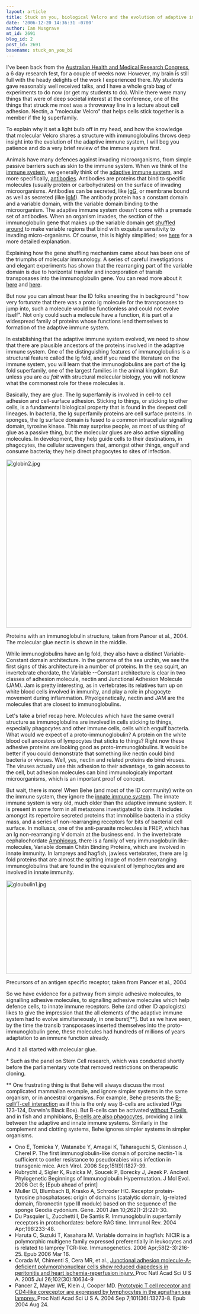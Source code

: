 ```yaml
---
layout: article
title: Stuck on you, biological Velcro and the evolution of adaptive immunity
date: '2006-12-20 14:36:31 -0700'
author: Ian Musgrave
mt_id: 2691
blog_id: 2
post_id: 2691
basename: stuck_on_you_bi
---
```

I've been back from the [Australian Health and Medical Research Congress](http://www.ahmrcongress.org.au/), a 6 day research fest, for a couple of weeks now. However, my brain is still full with the heady delights of the work I experienced there. My students gave reasonably well received talks, and I have a whole grab bag of experiments to do now (or get my students to do). While there were many things that were of deep societal interest at the conference, one of the things that struck me most was a throwaway line in a lecture about cell adhesion. Nectin, a "molecular Velcro" that helps cells stick together is a member if the Ig superfamily.

To explain why it set a light bulb off in my head, and how the knowledge that molecular Velcro shares a structure with immunoglobulins throws deep insight into the evolution of the adaptive immune system, I will beg you patience and do a very brief review of the immune system first. 

Animals have many defences against invading microorganisms, from simple passive barriers such as skin to the immune system. When we think of the [ immune system](http://en.wikipedia.org/wiki/Immune_system), we generally think of the [ adaptive immune system](http://en.wikipedia.org/wiki/Adaptive_immune_system), and more specifically, [ antibodies](http://en.wikipedia.org/wiki/Immunoglobulins). Antibodies are proteins that bind to specific molecules (usually protein or carbohydrates) on the surface of invading microorganisms. Antibodies can be secreted, like [ IgG](http://en.wikipedia.org/wiki/IgG), or membrane bound as well as secreted (like [ IgM](http://en.wikipedia.org/wiki/IgM)). The antibody protein has a constant domain and a variable domain, with the variable domain binding to the microorganism. The adaptive immune system doesn't come with a premade set of antibodies. When an organism invades, the section of the immunoglobulin gene that makes up the variable domain get [ shuffled around](http://en.wikipedia.org/wiki/V%28D%29J_recombination) to make variable regions that bind with exquisite sensitivity to invading micro-organisms. Of course, this is highly simplified; see [here](http://www.talkdesign.org/faqs/Evolving_Immunity.html) for a more detailed explanation. 

Explaining how the gene shuffling mechanism came about has been one of the triumphs of molecular immunology. A series of careful investigations and elegant experiments has shown that the rearranging part of the variable domain is due to horizontal transfer and incorporation of transib transposases into the immunoglobulin gene. You can read more about it [here](http://www.pandasthumb.org/archives/2006/04/immune_system_e.html) and [here](http://www.pandasthumb.org/archives/2005/01/new_discovery_o.html). 

But now you can almost hear the ID folks sneering the in background "how very fortunate that there was a proto Ig molecule for the transposases to jump into, such a molecule would be functionless and could not evolve itself". Not only could such a molecule have a function, it is part of a widespread family of proteins whose functions lend themselves to formation of the adaptive immune system.

In establishing that the adaptive immune system evolved, we need to show that there are plausible ancestors of the proteins involved in the adaptive immune system. One of the distinguishing features of immunoglobulins is a structural feature called the Ig fold, and if you read the literature on the immune system, you will learn that the immunoglobulins are part of the Ig fold superfamily, one of the largest families in the animal kingdom. But unless you are _au fait_ with structural molecular biology, you will not know what the commonest role for these molecules is.

Basically, they are glue. The Ig superfamily is involved in cell-to cell adhesion and cell-surface adhesion. Sticking to things, or sticking to other cells, is a fundamental biological property that is found in the deepest cell lineages. In bacteria, the Ig superfamily proteins are cell surface proteins. In sponges, the Ig surface domain is fused to a common intracellular signalling domain, tyrosine kinase. This may surprise people, as most of us thing of glue as a passive thing, but the molecular glues are also active signalling molecules. In development, they help guide cells to their destinations, in phagocytes, the cellular scavengers that, amongst other things, engulf and consume bacteria; they help direct phagocytes to sites of infection. 

[<img src="http://www.pandasthumb.org/globin2-thumb.jpg" alt="globin2.jpg" width="500" height="453" />](http://www.pandasthumb.org/globin2.jpg)

Proteins with an immunoglobulin structure, taken from Pancer et al., 2004. The molecular glue nectin is shown in the middle.

While immunoglobulins have an Ig fold, they also have a distinct Variable-Constant domain architecture. In the genome of the sea urchin, we see the first signs of this architecture in a number of proteins. In the sea squirt, an invertebrate chordate, the Variable --Constant architecture is clear in two classes of adhesion molecule, nectin and Junctional Adhesion Molecule (JAM). Jam is pretty interesting, as in vertebrates its relatives turn up on white blood cells involved in immunity, and play a role in phagocyte movement during inflammation. Phyolgenetically, nectin and JAM are the molecules that are closest to immunoglobulins.

Let's take a brief recap here. Molecules which have the same overall structure as immunoglobulins are involved in cells sticking to things, especially phagocytes and other immune cells, cells which engulf bacteria. What would we expect of a proto-immunoglobulin? A protein on the white blood cell ancestors of lympocytes that sticks to things? Right now these adhesive proteins are looking good as proto-immunoglobulins. It would be better if you could demonstrate that something like nectin could bind bacteria or viruses. Well, yes, nectin and related proteins **do** bind viruses. The viruses actually use this adhesion to their advantage, to gain access to the cell, but adhesion molecules can bind immunologicaly important microorganisms, which is an important proof of concept.

But wait, there is more! When Behe (and most of the ID community) write on the immune system, they ignore the [ innate immune system](http://en.wikipedia.org/wiki/Innate_immune_system). The innate immune system is very old, much older than the adaptive immune system. It is present in some form in all metazoans investigated to date. It includes amongst its repertoire secreted proteins that immobilise bacteria in a sticky mass, and a series of non-rearranging receptors for bits of bacterial cell surface. In molluscs, one of the anti-parasite molecules is FREP, which has an Ig non-rearranging V domain at the business end. In the invertebrate cephalochordate [ Amphioxus](http://en.wikipedia.org/wiki/Amphioxus), there is a family of very immunoglobulin like-molecules, Variable domain Chitin Binding Proteins, which are involved in innate immunity. In lampreys and hagfish, jawless vertebrates, there are Ig fold proteins that are almost the spitting image of modern rearranging immunoglobulins that are found in the equivalent of lymphocytes and are involved in innate immunity.

[<img src="http://www.pandasthumb.org/gloubulin1-thumb.jpg" alt="gloubulin1.jpg" width="500" height="252" />](http://www.pandasthumb.org/gloubulin1.jpg)

Precursors of an antigen specific receptor, taken from Pancer et al., 2004

So we have evidence for a pathway from simple adhesive molecules, to signalling adhesive molecules, to signalling adhesive molecules which help defence cells, to innate immune receptors.  Behe (and other ID apologists) likes to give the impression that the all elements of the adaptive immune system had to evolve simultaneously, in one burst\[\*\*\]. But as we have seen, by the time the transib transposases inserted themselves into the proto-immunoglobulin gene, these molecules had hundreds of millions of years adaptation to an immune function already. 

And it all started with molecular glue.

\* Such as the panel on Stem Cell research, which was conducted shortly before the parliamentary vote that removed restrictions on therapeutic cloning.

\*\* One frustrating thing is that Behe will always discuss the most complicated mammalian example, and ignore simpler systems in the same organism, or in ancestral organisms. For example, Behe presents the [ B-cell/T-cell interaction](http://en.wikipedia.org/wiki/B_cells) as if this is the only way B-cells are activated (Pgs 123-124, Darwin's Black Box). But B-cells can be activated [ without T-cells](http://en.wikipedia.org/wiki/B_cells#T-cell_independent_activation), and in fish and amphibians, [ B-cells are also phagocytes](http://en.wikipedia.org/wiki/B_cells#The_ancestral_roots_of_B_cells), providing a link between the adaptive and innate immune systems. Similarly in the complement and clotting systems, Behe ignores simpler systems in simpler organisms.


*  Ono E, Tomioka Y, Watanabe Y, Amagai K, Taharaguchi S, Glenisson J, Cherel P. The first immunoglobulin-like domain of porcine nectin-1 is sufficient to confer resistance to pseudorabies virus infection in transgenic mice. Arch Virol. 2006 Sep;151(9):1827-39. 
*  Kubrycht J, Sigler K, Ruzicka M, Soucek P, Borecky J, Jezek P. 	Ancient Phylogenetic Beginnings of Immunoglobulin Hypermutation. J Mol Evol. 2006 Oct 6; \[Epub ahead of print\] 
*  Muller CI, Blumbach B, Krasko A, Schroder HC. 	Receptor protein-tyrosine phosphatases: origin of domains (catalytic domain, Ig-related domain, fibronectin type III module) based on the sequence of the sponge Geodia cydonium.
Gene. 2001 Jan 10;262(1-2):221-30. 
*  Du Pasquier L, Zucchetti I, De Santis R. Immunoglobulin superfamily receptors in protochordates: before RAG time. Immunol Rev. 2004 Apr;198:233-48. 
*  Haruta C, Suzuki T, Kasahara M. 	Variable domains in hagfish: NICIR is a polymorphic multigene family expressed preferentially in leukocytes and is related to lamprey TCR-like. Immunogenetics. 2006 Apr;58(2-3):216-25. Epub 2006 Mar 16. 
*  Corada M, Chimenti S, Cera MR, et al., [ Junctional adhesion molecule-A-deficient polymorphonuclear cells show reduced diapedesis in peritonitis and heart ischemia-reperfusion injury. ](http://www.ncbi.nlm.nih.gov/entrez/query.fcgi?db=pubmed&amp;cmd=Retrieve&amp;dopt=AbstractPlus&amp;list_uids=16027360&amp;query_hl=16&amp;itool=pubmed_DocSum) Proc Natl Acad Sci U S A. 2005 Jul 26;102(30):10634-9
*  Pancer Z, Mayer WE, Klein J, Cooper MD. 	 [ Prototypic T cell receptor and CD4-like coreceptor are expressed by lymphocytes in the agnathan sea lamprey. ](http://www.ncbi.nlm.nih.gov/entrez/query.fcgi?db=pubmed&amp;cmd=Retrieve&amp;dopt=AbstractPlus&amp;list_uids=15328402&amp;query_hl=18&amp;itool=pubmed_docsum) Proc Natl Acad Sci U S A. 2004 Sep 7;101(36):13273-8. Epub 2004 Aug 24.

